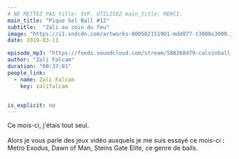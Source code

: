 ```yaml
---
# NE METTEZ PAS title: SVP. UTILISEZ main_title: MERCI.
main_title: "Pique Sel Ball #12"
subtitle:  "Zali au coin du feu"
image: "https://i1.sndcdn.com/artworks-000502151901-mdd077-t3000x3000.jpg"
date: 2019-03-11

episode_mp3: "https://feeds.soundcloud.com/stream/588268479-calvinball-radio-pique-sel-ball-12-zali-au-coin-du-feu.mp3"
author: "Zali Falcam"
duration: "00:37:01"
people_link: 
  - name: Zali Falcam
    key: zalifalcam


is_explicit: no
---
```


<PodcastHeader/>

<!-- ECRIRE LA DESCRIPTION DE L'EPISODE SOUS CETTE LIGNE -->
Ce mois-ci, j'étais tout seul.<br><br>Alors je vous parle des jeux vidéo auxquels je me suis essayé ce mois-ci : Metro Exodus, Dawn of Man, Steins Gate Elite, ce genre de bails.

